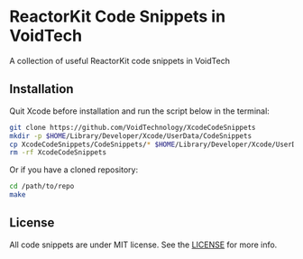 # ReactorKit Code Snippets in VoidTech

A collection of useful ReactorKit code snippets in VoidTech

## Installation

Quit Xcode before installation and run the script below in the terminal:

```bash
git clone https://github.com/VoidTechnology/XcodeCodeSnippets
mkdir -p $HOME/Library/Developer/Xcode/UserData/CodeSnippets
cp XcodeCodeSnippets/CodeSnippets/* $HOME/Library/Developer/Xcode/UserData/CodeSnippets
rm -rf XcodeCodeSnippets
```

Or if you have a cloned repository:

```bash
cd /path/to/repo
make
```

## License

All code snippets are under MIT license. See the [LICENSE](LICENSE) for more info.
